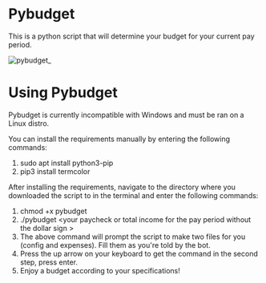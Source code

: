 # Pybudget
This is a python script that will determine your budget for your current pay period.

![pybudget_](https://repository-images.githubusercontent.com/461317333/36a9c308-a924-450f-b711-b795621c86cc)

# Using Pybudget

Pybudget is currently incompatible with Windows and must be ran on a Linux distro. 

You can install the requirements manually by entering the following commands:
1. sudo apt install python3-pip
2. pip3 install termcolor

After installing the requirements, navigate to the directory where you downloaded the 
script to in the terminal and enter the following commands:

1. chmod +x pybudget
2. ./pybudget \<your paycheck or total income for the pay period without the dollar sign \>
3. The above command will prompt the script to make two files for you (config and expenses). Fill them as you're told by the bot.
4. Press the up arrow on your keyboard to get the command in the second step, press enter.
5. Enjoy a budget according to your specifications!

